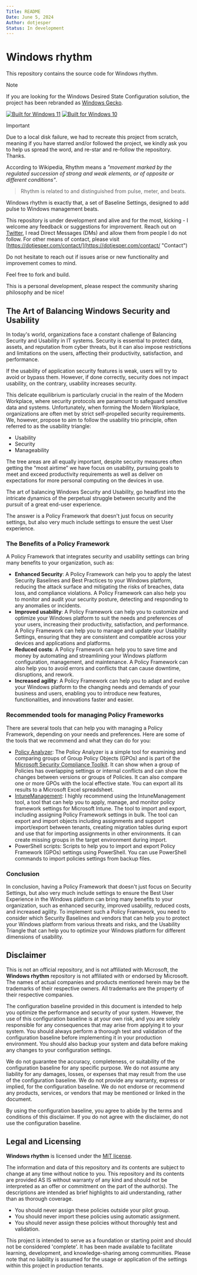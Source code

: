 ```yaml
---
Title: README
Date: June 5, 2024
Author: dotjesper
Status: In development
---
```


# Windows rhythm

This repository contains the source code for Windows rhythm.

> [!NOTE] 
> If you are looking for the Windows Desired State Configuration solution, the project has been rebranded as [Windows Gecko](https://github.com/dotjesper/windows-gecko "Windows Gecko").

[![Built for Windows 11](https://img.shields.io/badge/Built%20for%20Windows%2011-Yes-blue?style=flat)](https://windows.com/ "Built for Windows 11")
[![Built for Windows 10](https://img.shields.io/badge/Built%20for%20Windows%2010-Yes-blue?style=flat)](https://windows.com/ "Built for Windows 10")

> [!IMPORTANT]  
> Due to a local disk failure, we had to recreate this project from scratch, meaning if you have starred and/or followed the project, we kindly ask you to help us spread the word, and re-star and re-follow the repository. Thanks.

According to Wikipedia, Rhythm means a *"movement marked by the regulated succession of strong and weak elements, or of opposite or different conditions"*.

> Rhythm is related to and distinguished from pulse, meter, and beats.

Windows rhythm is exactly that, a set of Baseline Settings, designed to add pulse to Windows management beats.

This repository is under development and alive and for the most, kicking - I welcome any feedback or suggestions for improvement. Reach out on [Twitter](https://twitter.com/dotjesper "dotjesper"), I read Direct Messages (DMs) and allow them from people I do not follow. For other means of contact, please visit [https://dotjesper.com/contact/](https://dotjesper.com/contact/ "Contact")

Do not hesitate to reach out if issues arise or new functionality and improvement comes to mind.

Feel free to fork and build.

This is a personal development, please respect the community sharing philosophy and be nice!

## The Art of Balancing Windows Security and Usability

In today's world, organizations face a constant challenge of Balancing Security and Usability in IT systems. Security is essential to protect data, assets, and reputation from cyber threats, but it can also impose restrictions and limitations on the users, affecting their productivity, satisfaction, and performance.

If the usability of application security features is weak, users will try to avoid or bypass them. However, if done correctly, security does not impact usability, on the contrary, usability increases security.

This delicate equilibrium is particularly crucial in the realm of the Modern Workplace, where security protocols are paramount to safeguard sensitive data and systems. Unfortunately, when forming the Modern Workplace, organizations are often met by strict self-propelled security requirements. We, however, propose to aim to follow the usability trio principle, often referred to as the usability triangle:

- Usability
- Security
- Manageability

The tree areas are all equally important, despite security measures often getting the “most airtime” we have focus on usability, pursuing goals to meet and exceed productivity requirements as well as deliver on expectations for more personal computing on the devices in use.

The art of balancing Windows Security and Usability, go headfirst into the intricate dynamics of the perpetual struggle between security and the pursuit of a great end-user experience.

The answer is a Policy Framework that doesn't just focus on security settings, but also very much include settings to ensure the uest User experience.

### The Benefits of a Policy Framework

A Policy Framework that integrates security and usability settings can bring many benefits to your organization, such as:

- **Enhanced Security**: A Policy Framework can help you to apply the latest Security Baselines and Best Practices to your Windows platform, reducing the attack surface and mitigating the risks of breaches, data loss, and compliance violations. A Policy Framework can also help you to monitor and audit your security posture, detecting and responding to any anomalies or incidents.
- **Improved usability**: A Policy Framework can help you to customize and optimize your Windows platform to suit the needs and preferences of your users, increasing their productivity, satisfaction, and performance. A Policy Framework can help you to manage and update your Usability Settings, ensuring that they are consistent and compatible across your devices and applications and platforms.
- **Reduced costs**: A Policy Framework can help you to save time and money by automating and streamlining your Windows platform configuration, management, and maintenance. A Policy Framework can also help you to avoid errors and conflicts that can cause downtime, disruptions, and rework.
- **Increased agility**: A Policy Framework can help you to adapt and evolve your Windows platform to the changing needs and demands of your business and users, enabling you to introduce new features, functionalities, and innovations faster and easier.

### Recommended tools for managing Policy Frameworks

There are several tools that can help you with managing a Policy Framework, depending on your needs and preferences. Here are some of the tools that we recommend and what they can do for you: 

- [Policy Analyzer](https://www.microsoft.com/en-us/download/details.aspx?id=55319 "Policy Analyzer"): The Policy Analyzer is a simple tool for examining and comparing groups of Group Policy Objects (GPOs) and is part of the [Microsoft Security Compliance Toolkit](https://www.microsoft.com/en-us/download/details.aspx?id=55319 "Microsoft Security Compliance Toolkit"). It can show when a group of Policies has overlapping settings or internal conflicts and can show the changes between versions or groups of Policies. It can also compare one or more GPOs with the local effective state. You can export all its results to a Microsoft Excel spreadsheet. 
- [IntuneManagement](https://github.com/Micke-K/IntuneManagement "IntuneManagement"): I highly recommend using the IntuneManagement tool, a tool that can help you to apply, manage, and monitor policy framework settings for Microsoft Intune. The tool to import and export, including assigning Policy Framework settings in bulk. The tool can export and import objects including assignments and support import/export between tenants, creating migration tables during export and use that for importing assignments in other environments. It can create missing groups in the target environment during import. 
- PowerShell scripts: Scripts to help you to import and export Policy Framework (GPOs) settings using PowerShell. You can use PowerShell commands to import policies settings from backup files. 

### Conclusion

In conclusion, having a Policy Framework that doesn't just focus on Security Settings, but also very much include settings to ensure the Best User Experience in the Windows platform can bring many benefits to your organization, such as enhanced security, improved usability, reduced costs, and increased agility.
To implement such a Policy Framework, you need to consider which Security Baselines and vendors that can help you to protect your Windows platform from various threats and risks, and the Usability Triangle that can help you to optimize your Windows platform for different dimensions of usability.

## Disclaimer

This is not an official repository, and is not affiliated with Microsoft, the **Windows rhythm** repository is not affiliated with or endorsed by Microsoft. The names of actual companies and products mentioned herein may be the trademarks of their respective owners. All trademarks are the property of their respective companies.

The configuration baseline provided in this document is intended to help you optimize the performance and security of your system. However, the use of this configuration baseline is at your own risk, and you are solely responsible for any consequences that may arise from applying it to your system. You should always perform a thorough test and validation of the configuration baseline before implementing it in your production environment. You should also backup your system and data before making any changes to your configuration settings.

We do not guarantee the accuracy, completeness, or suitability of the configuration baseline for any specific purpose. We do not assume any liability for any damages, losses, or expenses that may result from the use of the configuration baseline. We do not provide any warranty, express or implied, for the configuration baseline. We do not endorse or recommend any products, services, or vendors that may be mentioned or linked in the document.

By using the configuration baseline, you agree to abide by the terms and conditions of this disclaimer. If you do not agree with the disclaimer, do not use the configuration baseline.

## Legal and Licensing

**Windows rhythm** is licensed under the [MIT license](./blob/main/LICENSE "MIT license").

The information and data of this repository and its contents are subject to change at any time without notice to you. This repository and its contents are provided AS IS without warranty of any kind and should not be interpreted as an offer or commitment on the part of the author(s). The descriptions are intended as brief highlights to aid understanding, rather than as thorough coverage.

- You should never assign these policies outside your pilot group.
- You should never import these policies using automatic assignment.
- You should never assign these policies without thoroughly test and validation.

This project is intended to serve as a foundation or starting point and should not be considered 'complete'. It has been made available to facilitate learning, development, and knowledge-sharing among communities. Please note that no liability is assumed for the usage or application of the settings within this project in production tenants.